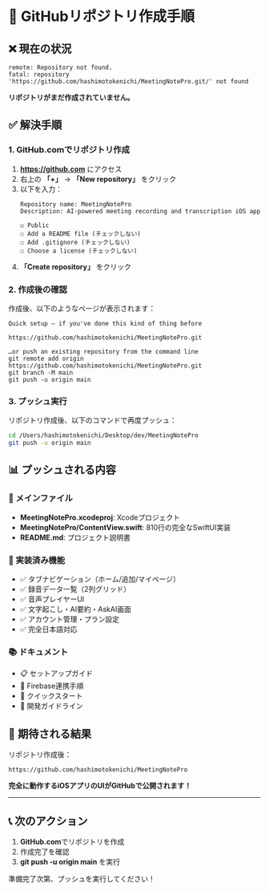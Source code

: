 # 🚀 GitHubリポジトリ作成手順

## ❌ 現在の状況
```
remote: Repository not found.
fatal: repository 'https://github.com/hashimotokenichi/MeetingNotePro.git/' not found
```

**リポジトリがまだ作成されていません。**

## ✅ 解決手順

### 1. GitHub.comでリポジトリ作成

1. **https://github.com** にアクセス
2. 右上の **「+」** → **「New repository」** をクリック
3. 以下を入力：
   ```
   Repository name: MeetingNotePro
   Description: AI-powered meeting recording and transcription iOS app
   
   ☑️ Public
   ☐ Add a README file (チェックしない)
   ☐ Add .gitignore (チェックしない) 
   ☐ Choose a license (チェックしない)
   ```
4. **「Create repository」** をクリック

### 2. 作成後の確認

作成後、以下のようなページが表示されます：
```
Quick setup — if you've done this kind of thing before

https://github.com/hashimotokenichi/MeetingNotePro.git

…or push an existing repository from the command line
git remote add origin https://github.com/hashimotokenichi/MeetingNotePro.git
git branch -M main
git push -u origin main
```

### 3. プッシュ実行

リポジトリ作成後、以下のコマンドで再度プッシュ：

```bash
cd /Users/hashimotokenichi/Desktop/dev/MeetingNotePro
git push -u origin main
```

## 📊 プッシュされる内容

### 🎯 メインファイル
- **MeetingNotePro.xcodeproj**: Xcodeプロジェクト
- **MeetingNotePro/ContentView.swift**: 810行の完全なSwiftUI実装
- **README.md**: プロジェクト説明書

### 📱 実装済み機能
- ✅ タブナビゲーション（ホーム/追加/マイページ）
- ✅ 録音データ一覧（2列グリッド）
- ✅ 音声プレイヤーUI
- ✅ 文字起こし・AI要約・AskAI画面
- ✅ アカウント管理・プラン設定
- ✅ 完全日本語対応

### 📚 ドキュメント
- 📋 セットアップガイド
- 🔧 Firebase連携手順
- 🚀 クイックスタート
- 📖 開発ガイドライン

## 🌟 期待される結果

リポジトリ作成後：
```
https://github.com/hashimotokenichi/MeetingNotePro
```

**完全に動作するiOSアプリのUIがGitHubで公開されます！**

---

## 📞 次のアクション

1. **GitHub.com**でリポジトリを作成
2. 作成完了を確認
3. **git push -u origin main** を実行

準備完了次第、プッシュを実行してください！